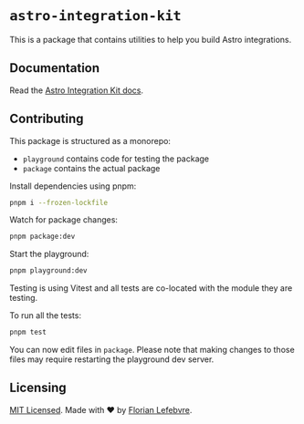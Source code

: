 # `astro-integration-kit`

This is a package that contains utilities to help you build Astro integrations.

## Documentation

Read the [Astro Integration Kit docs](https://astro-integration-kit.netlify.app).

## Contributing

This package is structured as a monorepo:

- `playground` contains code for testing the package
- `package` contains the actual package

Install dependencies using pnpm: 

```bash
pnpm i --frozen-lockfile
```

Watch for package changes:

```bash
pnpm package:dev
```

Start the playground:

```bash
pnpm playground:dev
```

Testing is using Vitest and all tests are co-located with the module they are testing.

To run all the tests:

```bash
pnpm test
```

You can now edit files in `package`. Please note that making changes to those files may require restarting the playground dev server.

## Licensing

[MIT Licensed](https://github.com/florian-lefebvre/astro-integration-kit/blob/main/LICENSE). Made with ❤️ by [Florian Lefebvre](https://github.com/florian-lefebvre).
